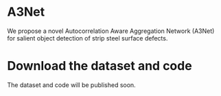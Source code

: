 # A3Net
We propose a novel Autocorrelation Aware Aggregation Network (A3Net) for salient object detection of strip steel surface defects.

# Download the dataset and code
The dataset and code will be published soon.
